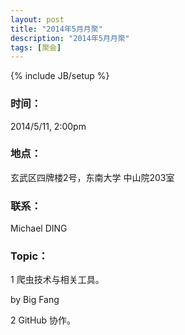 ```yaml
---
layout: post
title: "2014年5月月聚"
description: "2014年5月月聚"
tags: [聚会]
---
```

{% include JB/setup %}

### 时间：
2014/5/11, 2:00pm

### 地点：
玄武区四牌楼2号，东南大学 中山院203室

### 联系：
Michael DING

### Topic：

1 爬虫技术与相关工具。

by Big Fang

2 GitHub 协作。
